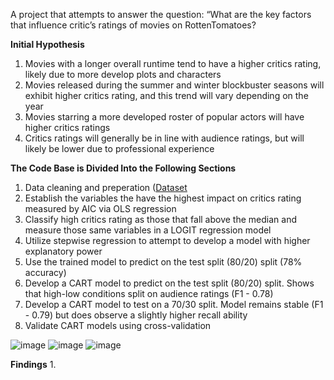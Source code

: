 A project that attempts to answer the question: “What are the key factors that influence critic’s ratings of movies on RottenTomatoes? 

**Initial Hypothesis** 

1. Movies with a longer overall runtime tend to have a higher critics rating, likely due to more develop plots and characters
2. Movies released during the summer and winter blockbuster seasons will exhibit higher critics rating, and this trend will vary depending on the year
3. Movies starring a more developed roster of popular actors will have higher critics ratings
4. Critics ratings will generally be in line with audience ratings, but will likely be lower due to professional experience

**The Code Base is Divided Into the Following Sections** 
1. Data cleaning and preperation ([Dataset]([url](https://www.kaggle.com/datasets/stefanoleone992/rotten-tomatoes-movies-and-critic-reviews-dataset?select=rotten_tomatoes_movies.csv))
2. Establish the variables the have the highest impact on critics rating measured by AIC via OLS regression
3. Classify high critics rating as those that fall above the median and measure those same variables in a LOGIT regression model
4. Utilize stepwise regression to attempt to develop a model with higher explanatory power
5. Use the trained model to predict on the test split (80/20) split (78% accuracy)
6. Develop a CART model to predict on the test split (80/20) split. Shows that high-low conditions split on audience ratings (F1 - 0.78)
7. Develop a CART model to test on a 70/30 split. Model remains stable (F1 - 0.79) but does observe a slightly higher recall ability
8. Validate CART models using cross-validation

![image](https://github.com/Clanda2/BUS462Final/assets/149719672/d7e2da4c-0400-4840-9e08-4bca58cbec1e)
![image](https://github.com/Clanda2/BUS462Final/assets/149719672/bd9b8cfa-1dce-4294-bdca-d672c0aabdc0)
![image](https://github.com/Clanda2/BUS462Final/assets/149719672/b62cac45-aaa0-4c61-87ec-11d25212c165)


**Findings**
1. 
